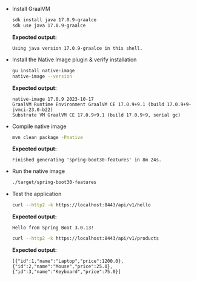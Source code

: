 * Install GraalVM

  ```bash
  sdk install java 17.0.9-graalce
  sdk use java 17.0.9-graalce
  ```
  
  **Expected output:**

  ```text
  Using java version 17.0.9-graalce in this shell.
  ```

* Install the Native Image plugin & verify installation

  ```bash
  gu install native-image
  native-image --version
  ```
  
  **Expected output:**
  
  ```text
  native-image 17.0.9 2023-10-17
  GraalVM Runtime Environment GraalVM CE 17.0.9+9.1 (build 17.0.9+9-jvmci-23.0-b22)
  Substrate VM GraalVM CE 17.0.9+9.1 (build 17.0.9+9, serial gc)
  ```
  
* Compile native image

  ```bash
  mvn clean package -Pnative
  ```

  **Expected output:**

  ```text
  Finished generating 'spring-boot30-features' in 8m 24s.
  ```
  
* Run the native image

  ```bash
  ./target/spring-boot30-features
  ```
  
* Test the application

  ```bash
  curl --http2 -k https://localhost:8443/api/v1/hello
  ```

  **Expected output:**

  ```text
  Hello from Spring Boot 3.0.13!
  ```

  ```bash
  curl --http2 -k https://localhost:8443/api/v1/products
  ```

  **Expected output:**

  ```text
  [{"id":1,"name":"Laptop","price":1200.0},{"id":2,"name":"Mouse","price":25.0},{"id":3,"name":"Keyboard","price":75.0}]
  ```
